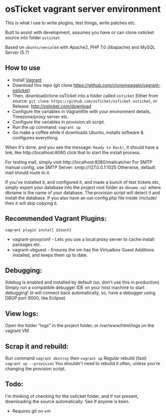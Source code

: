 # osTicket vagrant server environment

This is what I use to write plugins, test things, write patches etc.

Built to assist with development, assumes you have or can clone osticket source into folder `osticket`

Based on `ubuntu/xenial64` with Apache2, PHP 7.0 (libapache) and MySQL Server (5.7)

## How to use
* Install [Vagrant](https://www.vagrantup.com/docs/installation/)
* Download this repo (git clone https://github.com/clonemeagain/vagrant-osticket)
* Then, download/clone osTicket into a folder called `osticket` Either from source: `git clone https://github.com/osTicket/osTicket osticket`, or Release: http://osticket.com/download
* Configure the variables in Vagrantfile with your environment details, Timezone/proxy server etc.
* Configure the variables in provision.sh script. 
* Run the up command: `vagrant up`
* Go make a coffee while it downloads Ubuntu, installs software & configures everything.

When it's done, and you see the message: `Ready to Rock!`, it should have a link, like http://localhost:8080 click that to start the install process.

For testing mail, simply visit http://localhost:8080/mailcatcher 
For SMTP manual config, use SMTP Server: smtp://127.0.0.1:1025
Otherwise, default mail should route to it.

If you've installed it, and configured it, and made a bunch of test tickets etc, simply export your database into the project root folder as `dbname.sql` where dbname is the name of your database. The provision script will detect it and install the database. If you also have an ost-config.php file inside /include/ then it will skip copying it. 

## Recommended Vagrant Plugins:
`vagrant plugin install ${each}`

* vagrant-proxyconf - Lets you use a local proxy server to cache install packages etc. 
* vagrant-vbguest   - Ensures the vm has the Virtualbox Guest Additions installed, and keeps them up to date.

## Debugging:
Xdebug is enabled and installed by default (so, don't use this in production)
Simply run a compatible debugger IDE on your host machine to start debugging! (it will connect back automatically, so, have a debugger using DBGP port 9000, like Eclipse)

## View logs:
Open the folder "logs" in the project folder, or /var/www/html/logs on the vagrant VM

## Scrap it and rebuild:
Run command `vagrant destroy` then `vagrant up`
Regular rebuild (fast) `vagrant up --provision`
You shouldn't need to rebuild it often, unless you're changing the provision script.

## Todo:
I'm thinking of checking for the osticket folder, and if not present, downloading the source automatically. See if anyone is keen.
- Requires git on vm